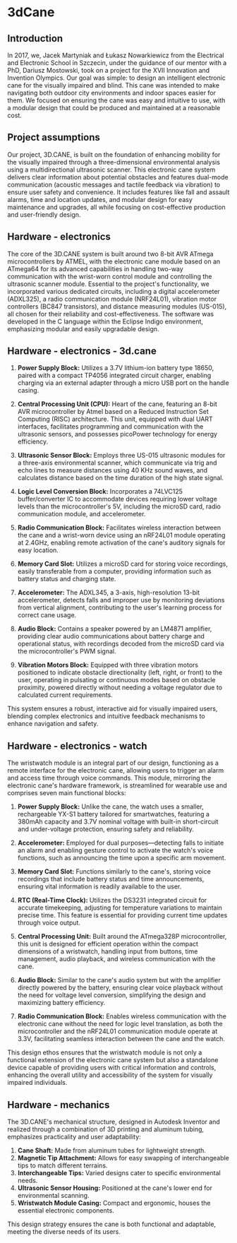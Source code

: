 # 3dCane


## Introduction
In 2017, we, Jacek Martyniak and Łukasz Nowarkiewicz from the Electrical and Electronic School in Szczecin, under the guidance of our mentor with a PhD, Dariusz Mostowski, took on a project for the XVII Innovation and Invention Olympics. Our goal was simple: to design an intelligent electronic cane for the visually impaired and blind. This cane was intended to make navigating both outdoor city environments and indoor spaces easier for them. We focused on ensuring the cane was easy and intuitive to use, with a modular design that could be produced and maintained at a reasonable cost.

## Project assumptions

Our project, 3D.CANE, is built on the foundation of enhancing mobility for the visually impaired through a three-dimensional environmental analysis using a multidirectional ultrasonic scanner. This electronic cane system delivers clear information about potential obstacles and features dual-mode communication (acoustic messages and tactile feedback via vibration) to ensure user safety and convenience. It includes features like fall and assault alarms, time and location updates, and modular design for easy maintenance and upgrades, all while focusing on cost-effective production and user-friendly design.

## Hardware - electronics

The core of the 3D.CANE system is built around two 8-bit AVR ATmega microcontrollers by ATMEL, with the electronic cane module based on an ATmega64 for its advanced capabilities in handling two-way communication with the wrist-worn control module and controlling the ultrasonic scanner module. Essential to the project's functionality, we incorporated various dedicated circuits, including a digital accelerometer (ADXL325), a radio communication module (NRF24L01), vibration motor controllers (BC847 transistors), and distance measuring modules (US-015), all chosen for their reliability and cost-effectiveness. The software was developed in the C language within the Eclipse Indigo environment, emphasizing modular and easily upgradable design.


## Hardware - electronics - 3d.cane 

1. **Power Supply Block:** Utilizes a 3.7V lithium-ion battery type 18650, paired with a compact TP4056 integrated circuit charger, enabling charging via an external adapter through a micro USB port on the handle casing.

2. **Central Processing Unit (CPU):** Heart of the cane, featuring an 8-bit AVR microcontroller by Atmel based on a Reduced Instruction Set Computing (RISC) architecture. This unit, equipped with dual UART interfaces, facilitates programming and communication with the ultrasonic sensors, and possesses picoPower technology for energy efficiency.

3. **Ultrasonic Sensor Block:** Employs three US-015 ultrasonic modules for a three-axis environmental scanner, which communicate via trig and echo lines to measure distances using 40 KHz sound waves, and calculates distance based on the time duration of the high state signal.

4. **Logic Level Conversion Block:** Incorporates a 74LVC125 buffer/converter IC to accommodate devices requiring lower voltage levels than the microcontroller's 5V, including the microSD card, radio communication module, and accelerometer.

5. **Radio Communication Block:** Facilitates wireless interaction between the cane and a wrist-worn device using an nRF24L01 module operating at 2.4GHz, enabling remote activation of the cane's auditory signals for easy location.

6. **Memory Card Slot:** Utilizes a microSD card for storing voice recordings, easily transferable from a computer, providing information such as battery status and charging state.

7. **Accelerometer:** The ADXL345, a 3-axis, high-resolution 13-bit accelerometer, detects falls and improper use by monitoring deviations from vertical alignment, contributing to the user's learning process for correct cane usage.

8. **Audio Block:** Contains a speaker powered by an LM4871 amplifier, providing clear audio communications about battery charge and operational status, with recordings decoded from the microSD card via the microcontroller's PWM signal.

9. **Vibration Motors Block:** Equipped with three vibration motors positioned to indicate obstacle directionality (left, right, or front) to the user, operating in pulsating or continuous modes based on obstacle proximity, powered directly without needing a voltage regulator due to calculated current requirements.

This system ensures a robust, interactive aid for visually impaired users, blending complex electronics and intuitive feedback mechanisms to enhance navigation and safety.

## Hardware - electronics - watch

The wristwatch module is an integral part of our design, functioning as a remote interface for the electronic cane, allowing users to trigger an alarm and access time through voice commands. This module, mirroring the electronic cane's hardware framework, is streamlined for wearable use and comprises seven main functional blocks:

1. **Power Supply Block:** Unlike the cane, the watch uses a smaller, rechargeable YX-S1 battery tailored for smartwatches, featuring a 380mAh capacity and 3.7V nominal voltage with built-in short-circuit and under-voltage protection, ensuring safety and reliability.

2. **Accelerometer:** Employed for dual purposes—detecting falls to initiate an alarm and enabling gesture control to activate the watch's voice functions, such as announcing the time upon a specific arm movement.

3. **Memory Card Slot:** Functions similarly to the cane's, storing voice recordings that include battery status and time announcements, ensuring vital information is readily available to the user.

4. **RTC (Real-Time Clock):** Utilizes the DS3231 integrated circuit for accurate timekeeping, adjusting for temperature variations to maintain precise time. This feature is essential for providing current time updates through voice output.

5. **Central Processing Unit:** Built around the ATmega328P microcontroller, this unit is designed for efficient operation within the compact dimensions of a wristwatch, handling input from buttons, time management, audio playback, and wireless communication with the cane.

6. **Audio Block:** Similar to the cane's audio system but with the amplifier directly powered by the battery, ensuring clear voice playback without the need for voltage level conversion, simplifying the design and maximizing battery efficiency.

7. **Radio Communication Block:** Enables wireless communication with the electronic cane without the need for logic level translation, as both the microcontroller and the nRF24L01 communication module operate at 3.3V, facilitating seamless interaction between the cane and the watch.

This design ethos ensures that the wristwatch module is not only a functional extension of the electronic cane system but also a standalone device capable of providing users with critical information and controls, enhancing the overall utility and accessibility of the system for visually impaired individuals.


## Hardware - mechanics

The 3D.CANE's mechanical structure, designed in Autodesk Inventor and realized through a combination of 3D printing and aluminum tubing, emphasizes practicality and user adaptability:

1. **Cane Shaft:** Made from aluminum tubes for lightweight strength.
2. **Magnetic Tip Attachment:** Allows for easy swapping of interchangeable tips to match different terrains.
3. **Interchangeable Tips:** Varied designs cater to specific environmental needs.
4. **Ultrasonic Sensor Housing:** Positioned at the cane's lower end for environmental scanning.
5. **Wristwatch Module Casing:** Compact and ergonomic, houses the essential electronic components.

This design strategy ensures the cane is both functional and adaptable, meeting the diverse needs of its users.


